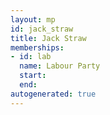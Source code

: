 ```yaml
---
layout: mp
id: jack_straw
title: Jack Straw
memberships:
- id: lab
  name: Labour Party
  start: 
  end: 
autogenerated: true
---
```

